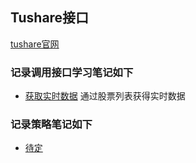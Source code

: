 ## Tushare接口
[tushare官网](http://tushare.org/)

### 记录调用接口学习笔记如下
- [获取实时数据](API_Docs/tushare01.py) 通过股票列表获得实时数据

### 记录策略笔记如下
- [待定](Strategy_Docs)